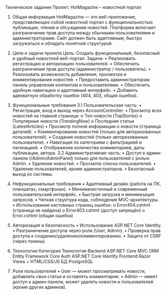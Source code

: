  Техническое задание
Проект: HotMagazine – новостной портал

1. Общая информация
HotMagazine — это веб-приложение, представляющее собой новостной портал с функциональностью публикации, чтения и обсуждения новостей. Платформа включает разграничение прав доступа между обычными пользователями и администраторами. Сайт должен быть адаптивным, быстро загружаться и обладать понятной структурой.

2. Цели и задачи проекта
Цель:
Создать функциональный, безопасный и удобный новостной веб-портал.
Задачи:
•	Реализовать регистрацию и авторизацию пользователей.
•	Обеспечить разграничение прав доступа (администратор / пользователь).
•	Реализовать возможность добавления, просмотра и комментирования новостей.
•	Предоставить администраторам панель управления контентом и пользователями.
•	Обеспечить удобную навигацию и адаптивный интерфейс.
•	Добавить адекватную обработку ошибок (404, 403, общая ошибка).

3. Функциональные требования
3.1 Пользовательская часть:
•	Регистрация, вход и выход через AccountController.
•	Просмотр всех новостей на главной странице:
o	Топ-новости (TopStories)
o	Популярные новости (TrendingNow)
o	Последние статьи (LatestArticles)
•	Просмотр полной информации о новости (страница деталей).
•	Комментирование новостей (только для авторизованных пользователей).
•	Создание новостей (только авторизованные пользователи).
•	Навигация по категориям с фильтрацией и пагинацией.
•	Отображение количества комментариев, даты публикации, автора.
3.2 Административная часть:
•	Доступ к админ-панели (/Admin/AdminPanel) только для пользователей с ролью Admin.
•	Удаление новостей.
•	Просмотр списка пользователей.
•	Удаление пользователей, кроме администраторов.
•	Безопасный выход из системы.

4. Нефункциональные требования
•	Адаптивный дизайн (работа на ПК, планшетах, смартфонах).
•	Минималистичный и современный пользовательский интерфейс.
•	Быстрая загрузка и минимизация запросов.
•	Четкая структура кода, соблюдение MVC-архитектуры.
•	Использование кастомных страниц ошибок:
o	Error404.cshtml (страница не найдена)
o	Error403.cshtml (доступ запрещён)
o	Error.cshtml (общая ошибка)

5. Авторизация и безопасность
•	Использование ASP.NET Core Identity.
•	Разграничение доступа через роли (User, Admin).
•	Проверка прав доступа к созданию/удалению/комментированию.
•	Защита от CSRF (через токены).



6. Технологии
Категория	Технология
Backend	ASP.NET Core MVC
ORM	Entity Framework Core
Auth	ASP.NET Core Identity
Frontend	Razor Views + HTML/CSS/JS
БД	PostgreSQL

7. Роли пользователей
•	User — может просматривать новости, добавлять свои статьи и оставлять комментарии.
•	Admin — имеет доступ к админ-панели, может удалять новости и пользователей (кроме других админов).

